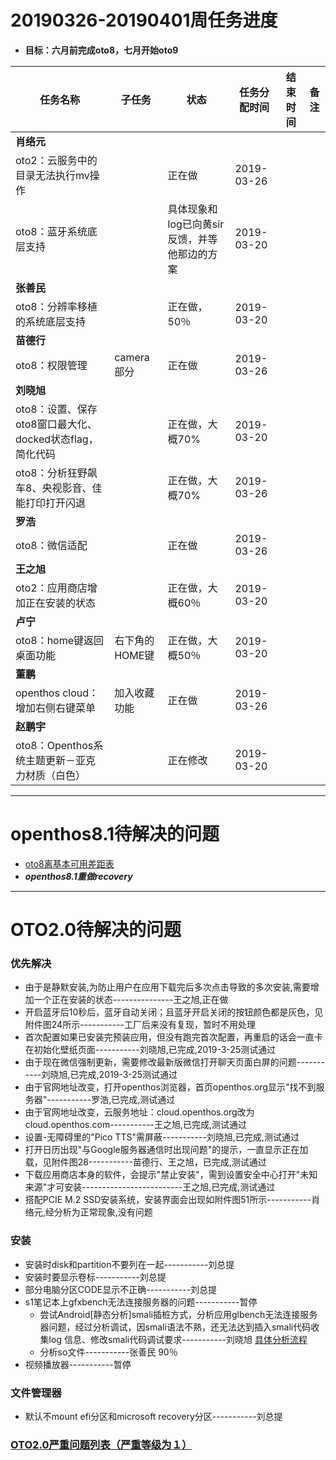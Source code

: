 # 20190326-20190401周任务进度
- **目标：六月前完成oto8，七月开始oto9**

任务名称|子任务|状态|任务分配时间|结束时间|备注
-----|-----|-----|-----|-----|-----
**肖络元**|||||
oto2：云服务中的目录无法执行mv操作||正在做|2019-03-26||
oto8：蓝牙系统底层支持||具体现象和log已向黄sir反馈，并等他那边的方案|2019-03-20||
**张善民**|||||
oto8：分辨率移植的系统底层支持||正在做，50％|2019-03-20||
**苗德行**|||||
oto8：权限管理|camera部分|正在做|2019-03-26||
**刘晓旭**|||||
oto8：设置、保存oto8窗口最大化、docked状态flag，简化代码||正在做，大概70%|2019-03-20||
oto8：分析狂野飙车8、央视影音、佳能打印打开闪退||正在做，大概70%|2019-03-26||
**罗浩**|||||
oto8：微信适配||正在做|2019-03-26||
**王之旭**|||||
oto2：应用商店增加正在安装的状态||正在做，大概60％|2019-03-20||
**卢宁**|||||
oto8：home键返回桌面功能|右下角的HOME键|正在做，大概50％|2019-03-20||
**董鹏**|||||
openthos cloud：增加右侧右键菜单|加入收藏功能|正在做|2019-03-26||
**赵鹏宇**|||||
oto8：Openthos系统主题更新－亚克力材质（白色）||正在修改|2019-03-20||

***
# openthos8.1待解决的问题
- [oto8离基本可用差距表](https://github.com/openthos/app-testing-results/blob/master/%E6%B5%8B%E8%AF%95%E5%86%85%E5%AE%B9%E5%8F%8A%E7%BB%93%E6%9E%9C/%E5%8A%9F%E8%83%BD%E6%B5%8B%E8%AF%95%E7%9B%B8%E5%85%B3/oto8%E7%A6%BB%E5%9F%BA%E6%9C%AC%E5%8F%AF%E7%94%A8%E5%B7%AE%E8%B7%9D%E8%A1%A8.md)
- ***openthos8.1重做recovery***

***

# OTO2.0待解决的问题
### 优先解决
- 由于是静默安装,为防止用户在应用下载完后多次点击导致的多次安装,需要增加一个正在安装的状态---------------王之旭,正在做
- 开启蓝牙后10秒后，蓝牙自动关闭；且蓝牙开启关闭的按钮颜色都是灰色，见附件图24所示-----------工厂后来没有复现，暂时不用处理
- 首次配置如果已安装完预装应用，但没有跑完首次配置，再重启的话会一直卡在初始化壁纸页面-----------刘晓旭,已完成,2019-3-25测试通过
- 由于现在微信强制更新，需要修改最新版微信打开聊天页面白屏的问题-----------刘晓旭,已完成,2019-3-25测试通过
- 由于官网地址改变，打开openthos浏览器，首页openthos.org显示"找不到服务器"-----------罗浩,已完成,测试通过
- 由于官网地址改变，云服务地址：cloud.openthos.org改为cloud.openthos.com-----------王之旭,已完成,测试通过
- 设置-无障碍里的"Pico TTS"需屏蔽-----------刘晓旭,已完成,测试通过
- 打开日历出现"与Google服务器通信时出现问题"的提示，一直显示正在加载，见附件图28-----------苗德行、王之旭，已完成,测试通过
- 下载应用商店本身的软件，会提示"禁止安装"，需到设置安全中心打开"未知来源"才可安装-------------------------王之旭,已完成,测试通过
- 搭配PCIE M.2 SSD安装系统，安装界面会出现如附件图51所示-----------肖络元,经分析为正常现象,没有问题

### 安装
- 安装时disk和partition不要列在一起-----------刘总提
- 安装时要显示卷标-----------刘总提
- 部分电脑分区CODE显示不正确-----------刘总提
- s1笔记本上gfxbench无法连接服务器的问题-----------暂停
   - 尝试Android[静态分析]smali插桩方式，分析应用glbench无法连接服务器问题，经过分析调试，因smali语法不熟，还无法达到插入smali代码收集log 信息、修改smali代码调试要求-----------刘晓旭 [具体分析流程](https://github.com/openthos/multiwin-analysis/blob/master/multiwindow/liuxx/Android%20smali%22%E6%8F%92%E6%A1%A9%22%E8%B0%83%E8%AF%95apk.md)
   - 分析so文件-----------张善民 90％
- 视频播放器-----------暂停

### 文件管理器
- 默认不mount efi分区和microsoft recovery分区-----------刘总提

### [OTO2.0严重问题列表（严重等级为１）](https://github.com/openthos/app-testing-results/blob/master/%E6%B5%8B%E8%AF%95%E5%86%85%E5%AE%B9%E5%8F%8A%E7%BB%93%E6%9E%9C/%E5%8A%9F%E8%83%BD%E6%B5%8B%E8%AF%95%E7%9B%B8%E5%85%B3/OTO2.0%E4%B8%A5%E9%87%8D%E9%97%AE%E9%A2%98%E5%88%97%E8%A1%A8.md)
